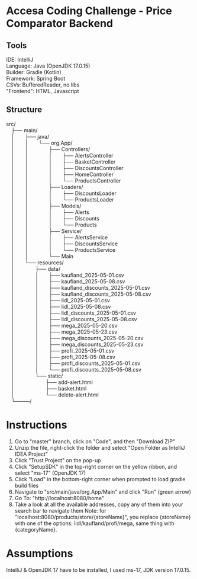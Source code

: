 # Accesa Coding Challenge - Price Comparator Backend

## Tools
IDE: IntelliJ<br>
Language: Java (OpenJDK 17.0.15)<br>
Builder: Gradle (Kotlin)<br>
Framework: Spring Boot<br>
CSVs: BufferedReader, no libs<br>
"Frontend": HTML, Javascript<br>


## Structure
src/<br>
 ├── main/<br>
 │  ├── java/<br>
 │  │  └── org.App/<br>
 │  │    ├── Controllers/<br>
 │  │    │  ├── AlertsController<br>
 │  │    │  ├── BasketController<br>
 │  │    │  ├── DiscountsController<br>
 │  │    │  ├── HomeController<br>
 │  │    │  └── ProductsController<br>
 │  │    ├── Loaders/<br>
 │  │    │  ├── DiscountsLoader<br>
 │  │    │  └── ProductsLoader<br>
 │  │    ├── Models/<br>
 │  │    │  ├── Alerts<br>
 │  │    │  ├── Discounts<br>
 │  │    │  └── Products<br>
 │  │    ├── Service/<br>
 │  │    │  ├── AlertsService<br>
 │  │    │  ├── DiscountsService<br>
 │  │    │  └── ProductsService<br>
 │  │    └── Main<br>
 │  └── resources/<br>
 │    ├── data/<br>
 │    │  ├── kaufland_2025-05-01.csv<br>
 │    │  ├── kaufland_2025-05-08.csv<br>
 │    │  ├── kaufland_discounts_2025-05-01.csv<br>
 │    │  ├── kaufland_discounts_2025-05-08.csv<br>
 │    │  ├── lidl_2025-05-01.csv<br>
 │    │  ├── lidl_2025-05-08.csv<br>
 │    │  ├── lidl_discounts_2025-05-01.csv<br>
 │    │  ├── lidl_discounts_2025-05-08.csv<br>
 │    │  ├── mega_2025-05-20.csv<br>
 │    │  ├── mega_2025-05-23.csv<br>
 │    │  ├── mega_discounts_2025-05-20.csv<br>
 │    │  ├── mega_discounts_2025-05-23.csv<br>
 │    │  ├── profi_2025-05-01.csv<br>
 │    │  ├── profi_2025-05-08.csv<br>
 │    │  ├── profi_discounts_2025-05-01.csv<br>
 │    │  └── profi_discounts_2025-05-08.csv<br>
 │    └── static/<br>
 │      ├── add-alert.html<br>
 │      ├── basket.html<br>
 │      └── delete-alert.html<br>
 └────/ 
 

# Instructions
1. Go to "master" branch, click on "Code", and then "Download ZIP"
2. Unzip the file, right-click the folder and select "Open Folder as IntelliJ IDEA Project"
3. Click "Trust Project" on the pop-up
4. Click "SetupSDK" in the top-right corner on the yellow ribbon, and select "ms-17" (OpenJDK 17)
5. Click "Load" in the bottom-right corner when prompted to load gradle build files
6. Navigate to "src/main/java/org.App/Main" and click "Run" (green arrow)
7. Go To: "http://localhost:8080/home"
8. Take a look at all the available addresses, copy any of them into your search bar to navigate them
Note: for "localhost:8080/products/store/{storeName}", you replace {storeName} with one of the options: lidl/kaufland/profi/mega, same thing with {categoryName}.


# Assumptions
IntelliJ & OpenJDK 17 have to be installed, I used ms-17, JDK version 17.0.15.
